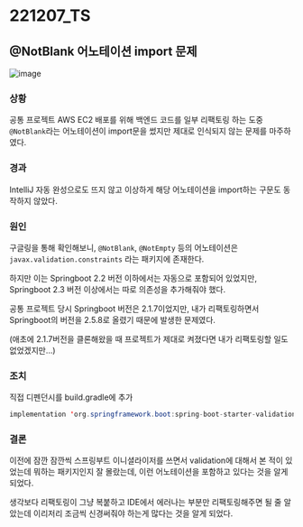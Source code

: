 # 221207_TS
## @NotBlank 어노테이션 import 문제
![image](https://user-images.githubusercontent.com/93081720/206226988-d69ae798-e5f5-4fbd-8dff-2b2eecaa16c1.png)
### 상황
공통 프로젝트 AWS EC2 배포를 위해 백엔드 코드를 일부 리팩토링 하는 도중 `@NotBlank`라는 어노테이션이 import문을 썼지만 제대로 인식되지 않는 문제를 마주하였다.
### 경과

IntelliJ 자동 완성으로도 뜨지 않고 이상하게 해당 어노테이션을 import하는 구문도 동작하지 않았다.

### 원인
구글링을 통해 확인해보니, `@NotBlank`, `@NotEmpty` 등의 어노테이션은 `javax.validation.constraints` 라는 패키지에 존재한다.

하지만 이는 Springboot 2.2 버전 이하에서는 자동으로 포함되어 있었지만, Springboot 2.3 버전 이상에서는 따로 의존성을 추가해줘야 했다.

공통 프로젝트 당시 Springboot 버전은 2.1.7이었지만, 내가 리팩토링하면서 Springboot의 버전을 2.5.8로 올렸기 때문에 발생한 문제였다.

(애초에 2.1.7버전을 클론해왔을 때 프로젝트가 제대로 켜졌다면 내가 리팩토링할 일도 없었겠지만...)

### 조치
직접 디펜던시를 build.gradle에 추가
```java
implementation 'org.springframework.boot:spring-boot-starter-validation'
```
### 결론

이전에 잠깐 잠깐씩 스프링부트 이니셜라이저를 쓰면서 validation에 대해서 본 적이 있었는데 뭐하는 패키지인지 잘 몰랐는데, 이런 어노테이션을 포함하고 있다는 것을 알게되었다.

생각보다 리팩토링이 그냥 복붙하고 IDE에서 에러나는 부분만 리팩토링해주면 될 줄 알았는데 이리저리 조금씩 신경써줘야 하는게 많다는 것을 알게 되었다.